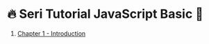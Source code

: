 # 🔥 Seri Tutorial JavaScript Basic 🤩

1. [Chapter 1 - Introduction](chapters/chapter1__introduction.md)
